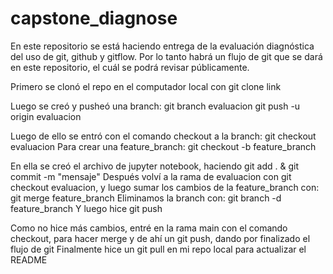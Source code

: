 # capstone_diagnose
En este repositorio se está haciendo entrega de la evaluación diagnóstica del uso de git, github y gitflow.
Por lo tanto habrá un flujo de git que se dará en este repositorio, el cuál se podrá revisar públicamente.


Primero se clonó el repo en el computador local con git clone link

Luego se creó y pusheó una branch: git branch evaluacion
git push -u origin evaluacion

Luego de ello se entró con el comando checkout a la branch: git checkout evaluacion
Para crear una feature_branch: git checkout -b feature_branch

En ella se creó el archivo de jupyter notebook, haciendo git add . & git commit -m "mensaje"
Después volví a la rama de evaluacion con git checkout evaluacion, y luego sumar los cambios de la feature_branch con: git merge feature_branch
Eliminamos la branch con: git branch -d feature_branch
Y luego hice git push

Como no hice más cambios, entré en la rama main con el comando checkout, para hacer merge y de ahí un git push, dando por finalizado el flujo de git
Finalmente hice un git pull en mi repo local para actualizar el README
